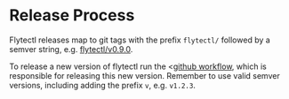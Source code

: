 # Release Process

Flytectl releases map to git tags with the prefix `flytectl/` followed by a semver string, e.g. [flytectl/v0.9.0](https://github.com/flyteorg/flyte/releases/tag/flytectl%2Fv0.9.0).

To release a new version of flytectl run the <[github workflow](https://github.com/flyteorg/flyte/blob/master/.github/workflows/flytectl-release.yml), which is responsible for releasing this new version. Remember to use valid semver versions, including adding the prefix `v`, e.g. `v1.2.3`.
